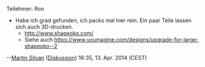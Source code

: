 Teilehmer: Ron

<noinclude>

  - Habe ich grad gefunden, ich packs mal hier rein. Ein paar Teile
    lassen sich auch 3D-drucken.
      - <http://www.shapeoko.com/>
      - Siehe auch
        <https://www.youmagine.com/designs/upgrade-for-large-shapeoko--2>

\--[Martin Silvan](Benutzer:Martinsilvan "wikilink")
([Diskussion](Benutzer_Diskussion:Martinsilvan "wikilink")) 16:35, 13.
Apr. 2014 (CEST)

</noinclude>